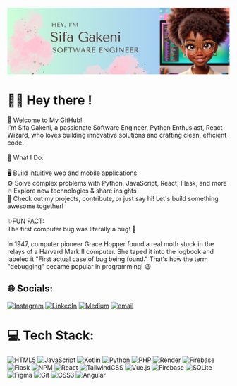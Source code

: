 ![Masterhead](image/Sifa%20Gakeni%20(2).png)
# 👋🏽 Hey there !
🚀 Welcome to My GitHub!<br>I'm Sifa Gakeni, a passionate Software Engineer, Python Enthusiast, React Wizard, who loves building innovative solutions and crafting clean, efficient code.<br><br>🔹 What I Do:<br><br>🖥️ Build intuitive web and mobile applications<br>⚙️ Solve complex problems with Python, JavaScript, React, Flask, and more<br>🔥 Explore new technologies & share insights<br>📌 Check out my projects, contribute, or just say hi! Let's build something awesome together!<br><br>✨FUN FACT:<br>   The first computer bug was literally a bug! 🐛<br><br> In 1947, computer pioneer Grace Hopper found a real moth stuck in the relays of a Harvard Mark II computer. She taped it into the logbook and labeled it "First actual case of bug being found." That's how the term "debugging" became popular in programming! 😆<br>


## 🌐 Socials:
[![Instagram](https://img.shields.io/badge/Instagram-%23E4405F.svg?logo=Instagram&logoColor=white)](https://instagram.com/gake_ni) [![LinkedIn](https://img.shields.io/badge/LinkedIn-%230077B5.svg?logo=linkedin&logoColor=white)](https://linkedin.com/in/sifa-gakeni-518641248) [![Medium](https://img.shields.io/badge/Medium-12100E?logo=medium&logoColor=white)](https://medium.com/@gakenisifa) [![email](https://img.shields.io/badge/Email-D14836?logo=gmail&logoColor=white)](mailto:gakenisifa@gmail.com) 

# 💻 Tech Stack:
![HTML5](https://img.shields.io/badge/html5-%23E34F26.svg?style=flat&logo=html5&logoColor=white) ![JavaScript](https://img.shields.io/badge/javascript-%23323330.svg?style=flat&logo=javascript&logoColor=%23F7DF1E) ![Kotlin](https://img.shields.io/badge/kotlin-%237F52FF.svg?style=flat&logo=kotlin&logoColor=white) ![Python](https://img.shields.io/badge/python-3670A0?style=flat&logo=python&logoColor=ffdd54) ![PHP](https://img.shields.io/badge/php-%23777BB4.svg?style=flat&logo=php&logoColor=white) ![Render](https://img.shields.io/badge/Render-%46E3B7.svg?style=flat&logo=render&logoColor=white) ![Firebase](https://img.shields.io/badge/firebase-%23039BE5.svg?style=flat&logo=firebase) ![Flask](https://img.shields.io/badge/flask-%23000.svg?style=flat&logo=flask&logoColor=white) ![NPM](https://img.shields.io/badge/NPM-%23CB3837.svg?style=flat&logo=npm&logoColor=white) ![React](https://img.shields.io/badge/react-%2320232a.svg?style=flat&logo=react&logoColor=%2361DAFB) ![TailwindCSS](https://img.shields.io/badge/tailwindcss-%2338B2AC.svg?style=flat&logo=tailwind-css&logoColor=white) ![Vue.js](https://img.shields.io/badge/vue.js-%2335495e.svg?style=flat&logo=vuedotjs&logoColor=%234FC08D) ![Firebase](https://img.shields.io/badge/firebase-a08021?style=flat&logo=firebase&logoColor=ffcd34) ![SQLite](https://img.shields.io/badge/sqlite-%2307405e.svg?style=flat&logo=sqlite&logoColor=white) ![Figma](https://img.shields.io/badge/figma-%23F24E1E.svg?style=flat&logo=figma&logoColor=white) ![Git](https://img.shields.io/badge/git-%23F05033.svg?style=flat&logo=git&logoColor=white) ![CSS3](https://img.shields.io/badge/css3-%231572B6.svg?style=flat&logo=css3&logoColor=white) ![Angular](https://img.shields.io/badge/angular-%23F24E1E.svg?style=flat&logo=angular&logoColor=white)


<!-- Proudly created with GPRM ( https://gprm.itsvg.in ) -->
